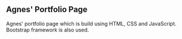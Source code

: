 ## Agnes' Portfolio Page

Agnes' portfolio page which is build using HTML, CSS and JavaScript. Bootstrap framework is also used. 